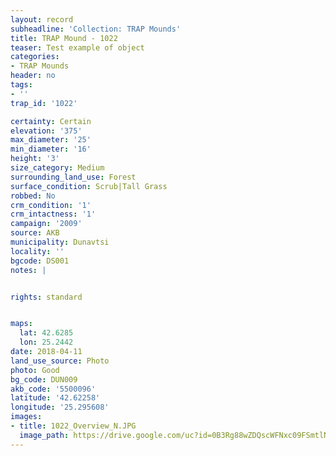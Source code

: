```yaml
---
layout: record
subheadline: 'Collection: TRAP Mounds'
title: TRAP Mound - 1022
teaser: Test example of object
categories:
- TRAP Mounds
header: no
tags:
- ''
trap_id: '1022'

certainty: Certain
elevation: '375'
max_diameter: '25'
min_diameter: '16'
height: '3'
size_category: Medium
surrounding_land_use: Forest
surface_condition: Scrub|Tall Grass
robbed: No
crm_condition: '1'
crm_intactness: '1'
campaign: '2009'
source: AKB
municipality: Dunavtsi
locality: ''
bgcode: DS001
notes: |


rights: standard


maps:
  lat: 42.6285
  lon: 25.2442
date: 2018-04-11
land_use_source: Photo
photo: Good
bg_code: DUN009
akb_code: '5500096'
latitude: '42.62258'
longitude: '25.295608'
images:
- title: 1022_Overview_N.JPG
  image_path: https://drive.google.com/uc?id=0B3Rg88wZDQscWFNxc09FSmtlN0E
---
```

